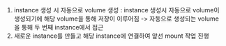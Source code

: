 1. instance 생성 시 자동으로 volume 생성 : instance 생성시 자동으로 volume이 생성되기에 해당 volume을 통해 저장이 이루어짐 -> 자동으로 생성되는 volume을 통해 두 번째 instance에서 접근
2. 새로운 instance를 만들고 해당 instance에 연결하여 앞선 mount 작업 진행
